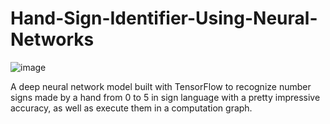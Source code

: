 # Hand-Sign-Identifier-Using-Neural-Networks
![image](https://user-images.githubusercontent.com/44942105/85946217-e2664a00-b953-11ea-8a24-68d96e4a7b0d.png)

A deep neural network model built with TensorFlow to recognize number signs made by a hand from 0 to 5 in sign language with a pretty impressive accuracy, as well as execute them in a computation graph.
